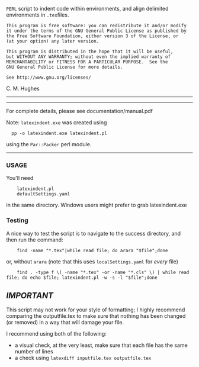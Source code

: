 `PERL` script to indent code within environments, and align delimited 
environments in `.tex`files.

    This program is free software: you can redistribute it and/or modify
    it under the terms of the GNU General Public License as published by
    the Free Software Foundation, either version 3 of the License, or
    (at your option) any later version.
    
    This program is distributed in the hope that it will be useful,
    but WITHOUT ANY WARRANTY; without even the implied warranty of
    MERCHANTABILITY or FITNESS FOR A PARTICULAR PURPOSE.  See the
    GNU General Public License for more details.
    
    See http://www.gnu.org/licenses/

C. M. Hughes

---
---

For complete details, please see documentation/manual.pdf

Note: `latexindent.exe` was created using 

      pp -o latexindent.exe latexindent.pl

using the `Par::Packer` perl module.

---

### USAGE

You'll need

        latexindent.pl
        defaultSettings.yaml

in the same directory. Windows users might prefer to grab latexindent.exe

### Testing

A nice way to test the script is to navigate to the success 
directory, and then run the command:

        find -name "*.tex"|while read file; do arara "$file";done

or, without `arara` (note that this uses `localSettings.yaml` for *every* file)

        find . -type f \( -name "*.tex" -or -name "*.cls" \) | while read file; do echo $file; latexindent.pl -w -s -l "$file";done

## *IMPORTANT*

This script may not work for your style of formatting; I highly 
recommend comparing the outputfile.tex to make sure that 
nothing has been changed (or removed) in a way that will damage
your file.

I recommend using both of the following:
* a visual check, at the very least, make sure that 
      each file has the same number of lines
* a check using `latexdiff inputfile.tex outputfile.tex`
